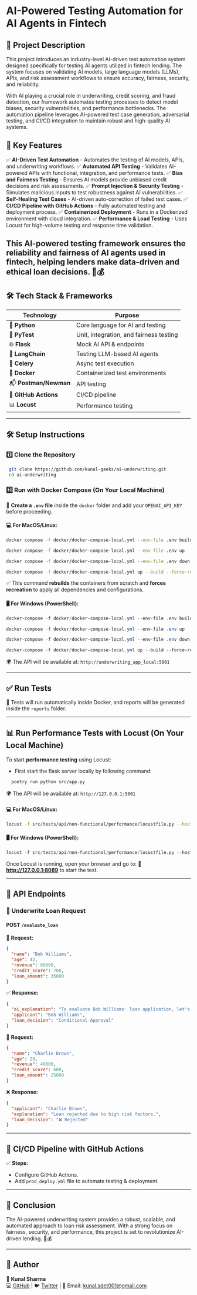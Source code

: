 # AI-Powered Testing Automation for AI Agents in Fintech

## 📌 Project Description

This project introduces an industry-level AI-driven test automation system designed specifically for testing AI agents utilized in fintech lending. The system focuses on validating AI models, large language models (LLMs), APIs, and risk assessment workflows to ensure accuracy, fairness, security, and reliability.

With AI playing a crucial role in underwriting, credit scoring, and fraud detection, our framework automates testing processes to detect model biases, security vulnerabilities, and performance bottlenecks. The automation pipeline leverages AI-powered test case generation, adversarial testing, and CI/CD integration to maintain robust and high-quality AI systems.

## 🚀 Key Features

✅ **AI-Driven Test Automation** - Automates the testing of AI models, APIs, and underwriting workflows.
✅ **Automated API Testing** - Validates AI-powered APIs with functional, integration, and performance tests.
✅ **Bias and Fairness Testing** - Ensures AI models provide unbiased credit decisions and risk assessments.
✅ **Prompt Injection & Security Testing** - Simulates malicious inputs to test robustness against AI vulnerabilities.
✅ **Self-Healing Test Cases** - AI-driven auto-correction of failed test cases.
✅ **CI/CD Pipeline with GitHub Actions** - Fully automated testing and deployment process.
✅ **Containerized Deployment** - Runs in a Dockerized environment with cloud integration.
✅ **Performance & Load Testing** - Uses Locust for high-volume testing and response time validation.

This AI-powered testing framework ensures the reliability and fairness of AI agents used in fintech, helping lenders make data-driven and ethical loan decisions. 🚀💰
---

## 🛠️ Tech Stack & Frameworks

| Technology    | Purpose                          |
|--------------|---------------------------------|
| 🐍 **Python**  | Core language for AI and testing  |
| 🧪 **PyTest**  | Unit, integration, and fairness testing |
| 🌐 **Flask**  | Mock AI API & endpoints |
| 🤖 **LangChain**  | Testing LLM-based AI agents |
| 🎯 **Celery**  | Async test execution |
| 🐳 **Docker**  | Containerized test environments |
| 📬 **Postman/Newman**  | API testing |
| 🚀 **GitHub Actions**  | CI/CD pipeline |
| 📊 **Locust**  | Performance testing |

---

## 🛠️ Setup Instructions

### 1️⃣ Clone the Repository
```bash
 git clone https://github.com/kunal-geeks/ai-underwriting.git
 cd ai-underwriting
```

### 2️⃣ Run with Docker Compose (On Your Local Machine)

🔹 **Create a `.env` file** inside the `docker` folder and add your `OPENAI_API_KEY` before proceeding.

#### 💻 For **MacOS/Linux:**
```bash
docker compose -f docker/docker-compose-local.yml --env-file .env build --no-cache
```
```bash
docker compose -f docker/docker-compose-local.yml --env-file .env up
```
```bash
docker compose -f docker/docker-compose-local.yml --env-file .env down
```
```bash
docker compose -f docker/docker-compose-local.yml up --build --force-recreate
```
✅ This command **rebuilds** the containers from scratch and **forces recreation** to apply all dependencies and configurations.

#### 🖥️ For **Windows (PowerShell):**
```powershell
docker-compose -f docker/docker-compose-local.yml --env-file .env build --no-cache
```
```powershell
docker-compose -f docker/docker-compose-local.yml --env-file .env up
```
```powershell
docker-compose -f docker/docker-compose-local.yml --env-file .env down
```
```powershell
docker-compose -f docker/docker-compose-local.yml up --build --force-recreate
```
🌍 The API will be available at: `http://underwriting_app_local:5001`

---

## ✅ Run Tests
📌 Tests will run automatically inside Docker, and reports will be generated inside the `reports` folder.

---

## 📊 Run Performance Tests with Locust (On Your Local Machine)

To start **performance testing** using Locust:

- First start the flask server locally by following command:
```bash
  poetry run python src/app.py
```
🌍 The API will be available at: `http://127.0.0.1:5001`

#### 💻 For **MacOS/Linux:**
```bash
locust -f src/tests/api/non-functional/performance/locustfile.py --host=http://127.0.0.1:5001
```
#### 🖥️ For **Windows (PowerShell):**
```powershell
locust -f src/tests/api/non-functional/performance/locustfile.py --host=http://127.0.0.1:5001
```
Once Locust is running, open your browser and go to:
📌 **http://127.0.0.1:8089** to start the test.

---

## 🔗 API Endpoints

### 🚀 Underwrite Loan Request
#### **POST** `/evaluate_loan`
📩 **Request:**
```json
{
  "name": "Bob Williams",
  "age": 42,
  "revenue": 80000,
  "credit_score": 700,
  "loan_amount": 35000
}
```

✅ **Response:**
```json
{
  "ai_explanation": "To evaluate Bob Williams' loan application, let's assess the provided data against the defined criteria:\n\n- **Credit Score**: 700\n- **Annual Revenue**: $80,000\n- **Loan Amount Requested**: $35,000\n\nSince Bob's credit score and revenue fall into the Medium Risk category and the loan amount requested is also within the acceptable range for this category:\n\n**Decision**: Medium Risk (Conditional Approval)\n\n**Explanation**: Bob Williams meets the criteria for a Medium Risk application. The recommended action is to issue a **conditional approval** for the loan, possibly requiring additional documentation.",
  "applicant": "Bob Williams",
  "loan_decision": "Conditional Approval"
}
```

📩 **Request:**
```json
{
  "name": "Charlie Brown",
  "age": 29,
  "revenue": 40000,
  "credit_score": 600,
  "loan_amount": 25000
}
```

❌ **Response:**
```json
{
  "applicant": "Charlie Brown",
  "explanation": "Loan rejected due to high risk factors.",
  "loan_decision": "❌ Rejected"
}
```

---

## 🚀 CI/CD Pipeline with GitHub Actions
✅ **Steps:**
- Configure GitHub Actions.
- Add `prod_deploy.yml` file to automate testing & deployment.

---

## 🎯 Conclusion
The AI-powered underwriting system provides a robust, scalable, and automated approach to loan risk assessment. With a strong focus on fairness, security, and performance, this project is set to revolutionize AI-driven lending. 🚀💰

---

## 📌 Author
🔹 **Kunal Sharma**  
💻 [GitHub](https://github.com/kunal-geeks) | 🐦 [Twitter](https://x.com/kunal_ucet) | 📧 Email: kunal.sdet001@gmail.com

